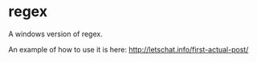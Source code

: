 regex
=====

A windows version of regex.

An example of how to use it is here:
http://letschat.info/first-actual-post/
